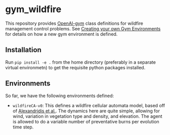 # gym_wildfire

This repository provides [OpenAI-gym](https://github.com/openai/gym/) class definitions for wildfire management control problems.  See [Creating your own Gym Environments](https://github.com/openai/gym/blob/master/docs/creating-environments.md) for details on how a new gym environment is defined.

## Installation

Run `pip install -e .` from the home directory (preferably in a separate virtual environmetn) to get the requisite python packages installed.

## Environments

So far, we have the following environments defined:

- `wildfireCA-v0`: This defines a wildfire cellular automata model, based off of [Alexandridis et al.](https://www.sciencedirect.com/science/article/abs/pii/S0096300308004943). The dynamics here are quite simple, allowing for wind, variation in vegetation type and density, and elevation. The agent is allowed to do a variable number of preventative burns per evolution time step. 


